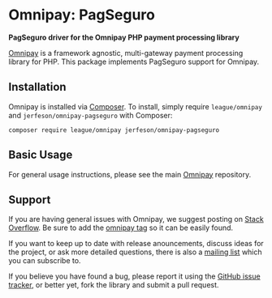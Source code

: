 # Omnipay: PagSeguro
**PagSeguro driver for the Omnipay PHP payment processing library** 

[Omnipay](https://github.com/thephpleague/omnipay) is a framework agnostic, multi-gateway payment
processing library for PHP. This package implements PagSeguro support for Omnipay.


## Installation

Omnipay is installed via [Composer](http://getcomposer.org/). To install, simply require `league/omnipay` and `jerfeson/omnipay-pagseguro` with Composer:

```
composer require league/omnipay jerfeson/omnipay-pagseguro
```

## Basic Usage

For general usage instructions, please see the main [Omnipay](https://github.com/thephpleague/omnipay)
repository.

## Support

If you are having general issues with Omnipay, we suggest posting on
[Stack Overflow](http://stackoverflow.com/). Be sure to add the
[omnipay tag](http://stackoverflow.com/questions/tagged/omnipay) so it can be easily found.

If you want to keep up to date with release anouncements, discuss ideas for the project,
or ask more detailed questions, there is also a [mailing list](https://groups.google.com/forum/#!forum/omnipay) which
you can subscribe to.

If you believe you have found a bug, please report it using the [GitHub issue tracker](https://github.com/jerfeson/omnipay-pagseguro/issues),
or better yet, fork the library and submit a pull request.